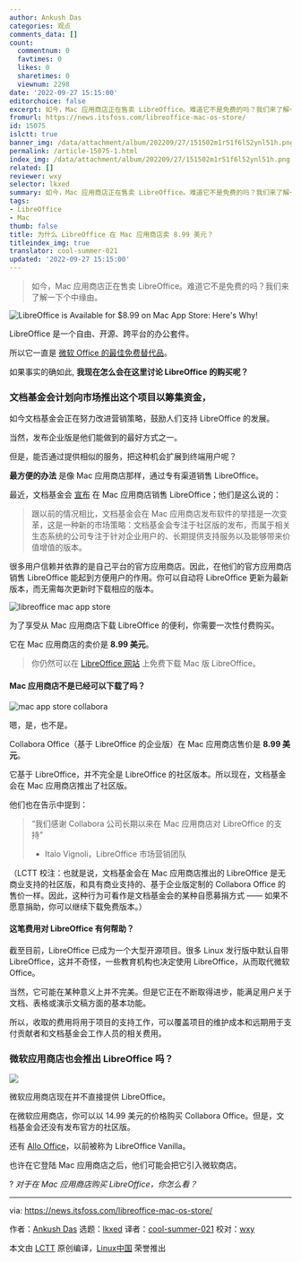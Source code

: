 ```yaml
---
author: Ankush Das
categories: 观点
comments_data: []
count:
  commentnum: 0
  favtimes: 0
  likes: 0
  sharetimes: 0
  viewnum: 2298
date: '2022-09-27 15:15:00'
editorchoice: false
excerpt: 如今，Mac 应用商店正在售卖 LibreOffice。难道它不是免费的吗？我们来了解一下个中缘由。
fromurl: https://news.itsfoss.com/libreoffice-mac-os-store/
id: 15075
islctt: true
banner_img: /data/attachment/album/202209/27/151502m1r51f6l52ynl51h.png
permalink: /article-15075-1.html
index_img: /data/attachment/album/202209/27/151502m1r51f6l52ynl51h.png.thumb.jpg
related: []
reviewer: wxy
selector: lkxed
summary: 如今，Mac 应用商店正在售卖 LibreOffice。难道它不是免费的吗？我们来了解一下个中缘由。
tags:
- LibreOffice
- Mac
thumb: false
title: 为什么 LibreOffice 在 Mac 应用商店卖 8.99 美元？
titleindex_img: true
translator: cool-summer-021
updated: '2022-09-27 15:15:00'
---
```



> 
> 如今，Mac 应用商店正在售卖 LibreOffice。难道它不是免费的吗？我们来了解一下个中缘由。
> 
> 
> 


![LibreOffice is Available for $8.99  on Mac App Store: Here's Why!](/data/attachment/album/202209/27/151502m1r51f6l52ynl51h.png)


LibreOffice 是一个自由、开源、跨平台的办公套件。


所以它一直是 [微软 Office 的最佳免费替代品](https://itsfoss.com/best-free-open-source-alternatives-microsoft-office/)。


如果事实的确如此, **我现在怎么会在这里讨论 LibreOffice 的购买呢？**


### 文档基金会计划向市场推出这个项目以筹集资金，


如今文档基金会正在努力改进营销策略，鼓励人们支持 LibreOffice 的发展。


当然，发布企业版是他们能做到的最好方式之一。


但是，能否通过提供相似的服务，把这种机会扩展到终端用户呢？


**最方便的办法** 是像 Mac 应用商店那样，通过专有渠道销售 LibreOffice。


最近，文档基金会 [宣布](https://blog.documentfoundation.org/blog/2022/09/19/the-document-foundation-releases-libreoffice-on-apples-mac-app-store/) 在 Mac 应用商店销售 LibreOffice；他们是这么说的：



> 
> 跟以前的情况相比，文档基金会在 Mac 应用商店发布软件的举措是一次变革，这是一种新的市场策略：文档基金会专注于社区版的发布，而属于相关生态系统的公司专注于针对企业用户的、长期提供支持服务以及能够带来价值增值的版本。
> 
> 
> 


很多用户信赖并依靠的是自己平台的官方应用商店。因此，在他们的官方应用商店销售 LibreOffice 能起到方便用户的作用。你可以自动将 LibreOffice 更新为最新版本，而无需每次更新时下载相应的版本。


![libreoffice mac app store](/data/attachment/album/202209/27/151502efwf2lmiwqy24nqi.jpg)


为了享受从 Mac 应用商店下载 LibreOffice 的便利，你需要一次性付费购买。


它在 Mac 应用商店的卖价是 **8.99 美元**。



> 
> 你仍然可以在 [LibreOffice 网站](https://www.libreoffice.org/download/download-libreoffice/) 上免费下载 Mac 版 LibreOffice。
> 
> 
> 


#### Mac 应用商店不是已经可以下载了吗？


![mac app store collabora](/data/attachment/album/202209/27/151525oq3shsfhzd8cpfha.jpg)


嗯，是，也不是。


Collabora Office（基于 LibreOffice 的企业版）在 Mac 应用商店售价是 **8.99 美元**。


它基于 LibreOffice，并不完全是 LibreOffice 的社区版本。所以现在，文档基金会在 Mac 应用商店推出了社区版。


他们也在告示中提到：



> 
> “我们感谢 Collabora 公司长期以来在 Mac 应用商店对 LibreOffice 的支持”
> 
> 
> - Italo Vignoli，LibreOffice 市场营销团队
> 
> 
> 


（LCTT 校注：也就是说，文档基金会在 Mac 应用商店推出的 LibreOffice 是无商业支持的社区版，和具有商业支持的、基于企业版定制的 Collabora Office 的售价一样。因此，这种行为可看作是文档基金会的某种自愿募捐方式 —— 如果不愿意捐助，你可以继续下载免费版本。）


#### 这笔费用对 LibreOffice 有何帮助？


截至目前，LibreOffice 已成为一个大型开源项目。很多 Linux 发行版中默认自带 LibreOffice，这并不奇怪，一些教育机构也决定使用 LibreOffice，从而取代微软 Office。


当然，它可能在某种意义上并不完美。但是它正在不断取得进步，能满足用户关于文档、表格或演示文稿方面的基本功能。


所以，收取的费用将用于项目的支持工作，可以覆盖项目的维护成本和远期用于支付贡献者和文档基金会工作人员的相关费用。


### 微软应用商店也会推出 LibreOffice 吗？


![](/data/attachment/album/202209/27/151502mx1119t21w551t42.jpg)


微软应用商店现在并不直接提供 LibreOffice。


在微软应用商店，你可以以 14.99 美元的价格购买 Collabora Office。但是，文档基金会还没有发布官方的社区版。


还有 [Allo Office](https://apps.microsoft.com/store/detail/allooffice/9MWJQ9TX63F9)，以前被称为 LibreOffice Vanilla。


也许在它登陆 Mac 应用商店之后，他们可能会把它引入微软商店。


? *对于在 Mac 应用商店购买 LibreOffice，你怎么看？*




---


via: <https://news.itsfoss.com/libreoffice-mac-os-store/>


作者：[Ankush Das](https://news.itsfoss.com/author/ankush/) 选题：[lkxed](https://github.com/lkxed) 译者：[cool-summer-021](https://github.com/cool-summer-021) 校对：[wxy](https://github.com/wxy)


本文由 [LCTT](https://github.com/LCTT/TranslateProject) 原创编译，[Linux中国](https://linux.cn/) 荣誉推出